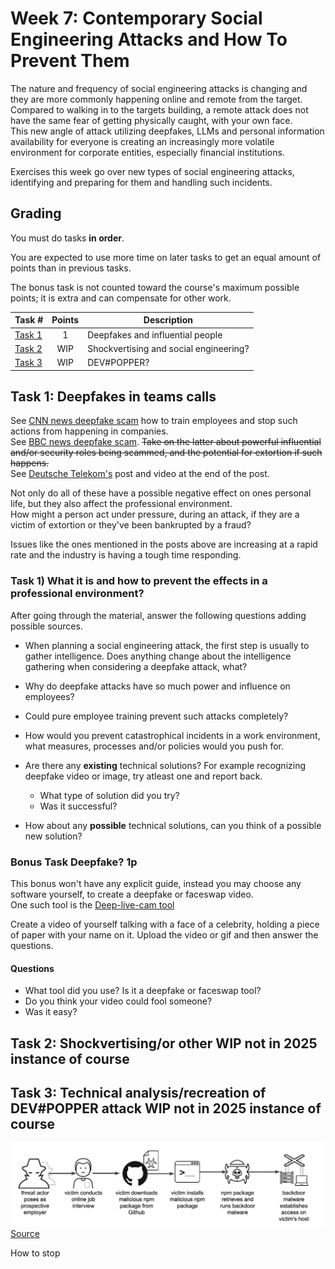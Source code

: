 # **Week 7:** Contemporary Social Engineering Attacks and How To Prevent Them

The nature and frequency of social engineering attacks is changing and they are more commonly happening online and remote from the target. Compared to walking in to the targets building, a remote attack does not have the same fear of getting physically caught, with your own face.  
This new angle of attack utilizing deepfakes, LLMs and personal information availability for everyone is creating an increasingly more volatile environment for corporate entities, especially financial institutions.  

Exercises this week go over new types of social engineering attacks, identifying and preparing for them and handling such incidents.

## Grading

You must do tasks **in order**.

You are expected to use more time on later tasks to get an equal amount of points than in previous tasks.

The bonus task is not counted toward the course's maximum possible points; it is extra and can compensate for other work.

Task #|Points|Description|
-----|:---:|-----------|
[Task 1](#task-1-) | 1 | Deepfakes and influential people
[Task 2](#task-2-) | WIP | Shockvertising and social engineering?
[Task 3](#task-3-) | WIP | DEV#POPPER?

## **Task 1:** Deepfakes in teams calls

See [CNN news deepfake scam](https://edition.cnn.com/2024/02/04/asia/deepfake-cfo-scam-hong-kong-intl-hnk/index.html) how to train employees and stop such actions from happening in companies.  
See [BBC news deepfake scam](https://www.bbc.com/news/articles/clyvj754d9lo). ~~Take on the latter about powerful influential and/or security roles being scammed, and the potential for extortion if such happens.~~  
See [Deutsche Telekom's](https://www.telekom.com/en/company/details/share-with-care-telekom-raises-awareness-1041810) post and video at the end of the post.  

Not only do all of these have a possible negative effect on ones personal life, but they also affect the professional environment.  
How might a person act under pressure, during an attack, if they are a victim of extortion or they've been bankrupted by a fraud?  

Issues like the ones mentioned in the posts above are increasing at a rapid rate and the industry is having a tough time responding.

### **Task 1)** What it is and how to prevent the effects in a professional environment?

After going through the material, answer the following questions adding possible sources.

* When planning a social engineering attack, the first step is usually to gather intelligence. Does anything change about the intelligence gathering when considering a deepfake attack, what?

* Why do deepfake attacks have so much power and influence on employees?

* Could pure employee training prevent such attacks completely?

* How would you prevent catastrophical incidents in a work environment, what measures, processes and/or policies would you push for.  
* Are there any **existing** technical solutions? For example recognizing deepfake video or image, try atleast one and report back.  
	* What type of solution did you try?
	* Was it successful?
* How about any **possible** technical solutions, can you think of a possible new solution?  

### **Bonus Task** Deepfake? 1p

This bonus won't have any explicit guide, instead you may choose any software yourself, to create a deepfake or faceswap video.  
One such tool is the [Deep-live-cam tool](https://github.com/hacksider/Deep-Live-Cam) 

Create a video of yourself talking with a face of a celebrity, holding a piece of paper with your name on it. Upload the video or gif and then answer the questions.   

#### Questions

* What tool did you use? Is it a deepfake or faceswap tool?
* Do you think your video could fool someone?
* Was it easy?

## **Task 2:** Shockvertising/or other WIP not in 2025 instance of course


## **Task 3:** Technical analysis/recreation of DEV#POPPER attack WIP not in 2025 instance of course

![Paloalto description of contagious interview attack](images/unit42_paloalto_contagious_interview.png)  
[Source](https://unit42.paloaltonetworks.com/two-campaigns-by-north-korea-bad-actors-target-job-hunters/)  

How to stop 
